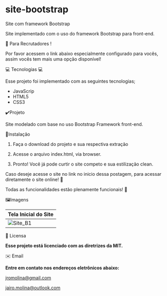 # site-bootstrap
Site com framework Bootstrap

Site implementado com o uso do framework Bootstrap para front-end.

:angel: Para Recrutadores !

Por favor acessem o link abaixo especialmente configurado para vocês, assim vocês tem mais uma opção disponível!

:computer: Tecnologias :computer:

Esse projeto foi implementado com as seguintes tecnologias;
 * JavaScrip
 * HTML5
 * CSS3
 
✔️Projeto

Site modelado com base no uso Bootstrap Framework front-end.

🚩Instalação

1. Faça o download do projeto e sua respectiva extração

2. Acesse o arquivo index.html, via browser.

3. Pronto! Você já pode curtir o site competo e sua estilização clean. 

Caso deseje acesse o site no link no inicio dessa postagem, para acessar diretamente o site online! :minidisc:

Todas as funcionalidades estão plenamente funcionais! :dart:

🖼️Imagens

| Tela Inicial do Site |
|---|
|![Site_B1](https://user-images.githubusercontent.com/30197988/99709143-8f656e80-2a7d-11eb-9427-f061456d74a4.png)| 

📃 Licensa

**Esse projeto está licenciado com as diretrizes da MIT.**

✉️ Email

**Entre em contato nos endereços eletrônicos abaixo:**

jromolina@gmail.com

jairo.molina@outlook.com
